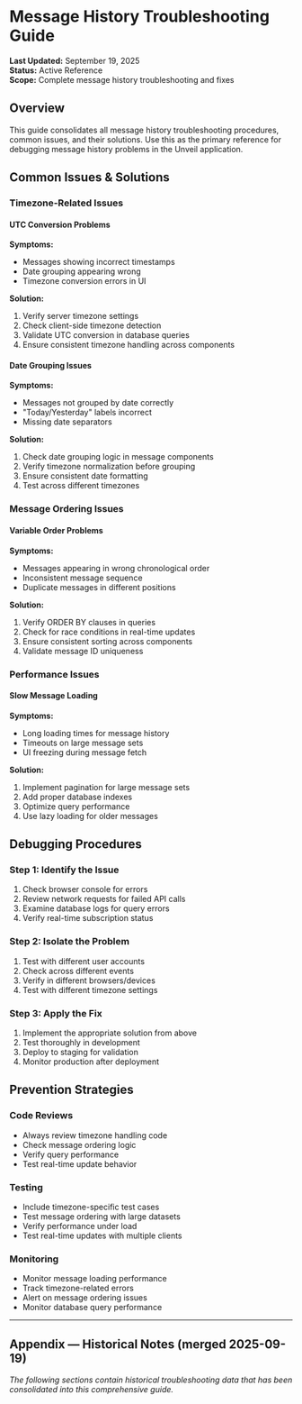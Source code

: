 # Message History Troubleshooting Guide

**Last Updated:** September 19, 2025  
**Status:** Active Reference  
**Scope:** Complete message history troubleshooting and fixes

## Overview

This guide consolidates all message history troubleshooting procedures, common issues, and their solutions. Use this as the primary reference for debugging message history problems in the Unveil application.

## Common Issues & Solutions

### Timezone-Related Issues

#### UTC Conversion Problems
**Symptoms:**
- Messages showing incorrect timestamps
- Date grouping appearing wrong
- Timezone conversion errors in UI

**Solution:**
1. Verify server timezone settings
2. Check client-side timezone detection
3. Validate UTC conversion in database queries
4. Ensure consistent timezone handling across components

#### Date Grouping Issues
**Symptoms:**
- Messages not grouped by date correctly
- "Today/Yesterday" labels incorrect
- Missing date separators

**Solution:**
1. Check date grouping logic in message components
2. Verify timezone normalization before grouping
3. Ensure consistent date formatting
4. Test across different timezones

### Message Ordering Issues

#### Variable Order Problems
**Symptoms:**
- Messages appearing in wrong chronological order
- Inconsistent message sequence
- Duplicate messages in different positions

**Solution:**
1. Verify ORDER BY clauses in queries
2. Check for race conditions in real-time updates
3. Ensure consistent sorting across components
4. Validate message ID uniqueness

### Performance Issues

#### Slow Message Loading
**Symptoms:**
- Long loading times for message history
- Timeouts on large message sets
- UI freezing during message fetch

**Solution:**
1. Implement pagination for large message sets
2. Add proper database indexes
3. Optimize query performance
4. Use lazy loading for older messages

## Debugging Procedures

### Step 1: Identify the Issue
1. Check browser console for errors
2. Review network requests for failed API calls
3. Examine database logs for query errors
4. Verify real-time subscription status

### Step 2: Isolate the Problem
1. Test with different user accounts
2. Check across different events
3. Verify in different browsers/devices
4. Test with different timezone settings

### Step 3: Apply the Fix
1. Implement the appropriate solution from above
2. Test thoroughly in development
3. Deploy to staging for validation
4. Monitor production after deployment

## Prevention Strategies

### Code Reviews
- Always review timezone handling code
- Check message ordering logic
- Verify query performance
- Test real-time update behavior

### Testing
- Include timezone-specific test cases
- Test message ordering with large datasets
- Verify performance under load
- Test real-time updates with multiple clients

### Monitoring
- Monitor message loading performance
- Track timezone-related errors
- Alert on message ordering issues
- Monitor database query performance

---

## Appendix — Historical Notes (merged 2025-09-19)

*The following sections contain historical troubleshooting data that has been consolidated into this comprehensive guide.*
